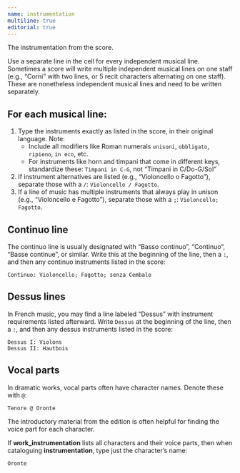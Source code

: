 ```yaml
---
name: instrumentation
multiline: true
editorial: true
---
```

The instrumentation from the score.

Use a separate line in the cell for every independent musical line. Sometimes a score will write multiple independent musical lines on one staff (e.g., “Corni” with two lines, or 5 recit characters alternating on one staff). These are nonetheless independent musical lines and need to be written separately.

## For each musical line:
1. Type the instruments exactly as listed in the score, in their original language. Note:
   - Include all modifiers like Roman numerals `unisoni`, `obbligato`, `ripieno`, `in eco`, etc.
   - For instruments like horn and timpani that come in different keys, standardize these: `Timpani in C-G`, not “Timpani in C/Do-G/Sol”
3. If instrument alternatives are listed (e.g., “Violoncello o Fagotto”), separate those with a `/`: `Violoncello / Fagotto`.
4. If a line of music has multiple instruments that always play in unison (e.g., “Violoncello e Fagotto”), separate those with a `;`: `Violoncello; Fagotto`.

## Continuo line
The continuo line is usually designated with “Basso continuo”, “Continuo”, “Basse continue”, or similar. Write this at the beginning of the line, then a `:`, and then any continuo instruments listed in the score:
```
Continuo: Violoncello; Fagotto; senza Cembalo
```

## Dessus lines
In French music, you may find a line labeled “Dessus” with instrument requirements listed afterward. Write `Dessus` at the beginning of the line, then a `:`, and then any dessus instruments listed in the score:
```
Dessus I: Violons
Dessus II: Hautbois
```

## Vocal parts
In dramatic works, vocal parts often have character names. Denote these with `@`:
```
Tenore @ Oronte
``` 
The introductory material from the edition is often helpful for finding the voice part for each character.

If **work_instrumentation** lists all characters and their voice parts, then when cataloguing **instrumentation**, type just the character’s name:</p>

```
Oronte
```
